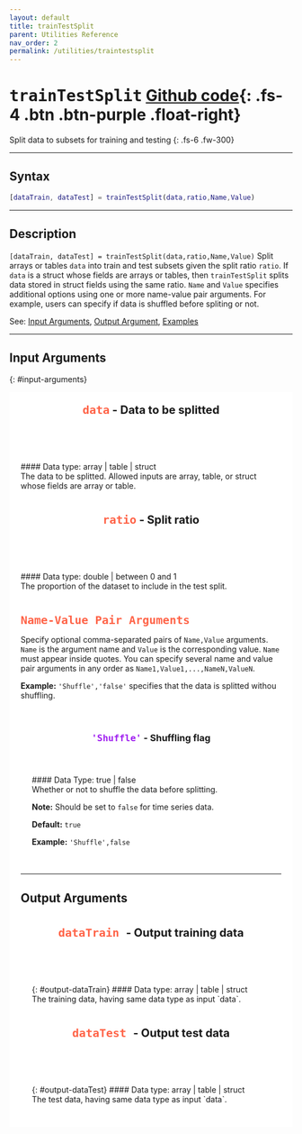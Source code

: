 ```yaml
---
layout: default
title: trainTestSplit
parent: Utilities Reference
nav_order: 2
permalink: /utilities/traintestsplit
---
```


# <samp>trainTestSplit</samp> [Github code](https://github.com/VBayesLab/VBLab/blob/main/VBLab/Utilities/trainTestSplit.m){: .fs-4 .btn .btn-purple .float-right}

Split data to subsets for training and testing
{: .fs-6 .fw-300}

---

## Syntax

```matlab
[dataTrain, dataTest] = trainTestSplit(data,ratio,Name,Value)
```
---
## Description
`[dataTrain, dataTest] = trainTestSplit(data,ratio,Name,Value)` Split arrays or tables `data` into train and test subsets given the split ratio `ratio`. If `data` is a struct whose fields are arrays or tables, then `trainTestSplit` splits data stored in struct fields using the same ratio. `Name` and `Value` specifies additional options using one or more name-value pair arguments. For example, users can specify if data is shuffled before spliting or not. 

See: [Input Arguments](#input-arguments), [Output Argument](#output-arguments), [Examples](#examples)

---

## Input Arguments
{: #input-arguments}
<!--data-->
<div class="code-example" markdown="1" style="background-color:White;padding:20px;">
<header style="font-weight:bold;font-size:20px"><span style="font-family:monospace;color:Tomato">data</span> - Data to be splitted</header>
#### Data type: array | table | struct
<br>
The data to be splitted. Allowed inputs are array, table, or struct whose fields are array or table.

</div>

<!--ratio-->
<div class="code-example" markdown="1" style="background-color:White;padding:20px;">
<header style="font-weight:bold;font-size:20px"><span style="font-family:monospace;color:Tomato">ratio</span> - Split ratio</header>
#### Data type: double | between 0 and 1
<br>
The proportion of the dataset to include in the test split.

</div>

<div class="code-example" markdown="1" style="background-color:White;padding:20px;">
<!--Name-Value Pairs-->
<span style="font-family:monospace;font-size:20px;font-weight:bold;color:Tomato">Name-Value Pair Arguments </span>

Specify optional comma-separated pairs of `Name,Value` arguments. `Name` is the argument name and `Value` is the corresponding value. `Name` must appear inside quotes. You can specify several name and value pair arguments in any order as `Name1,Value1,...,NameN,ValueN`.

**Example:** `'Shuffle','false'` specifies that the data is splitted withou shuffling. 

<!--Shuffle-->
<div class="code-example" markdown="1" style="background-color:{{page.block_color}};padding:20px;">
<header><h3><span style="color:#A020F0;font-weight:bold;font-family:monospace">'Shuffle'</span> - Shuffling flag</h3></header>
#### Data Type: true | false
<br>
Whether or not to shuffle the data before splitting. 

**Note:** Should be set to `false` for time series data.

**Default:** `true`

**Example:** `'Shuffle',false`
</div>

---

## Output Arguments

<!--dataTrain-->
<div class="code-example" markdown="1" style="background-color:White;padding:20px;">
<header style="font-weight:bold;font-size:20px"><span style="font-family:monospace;font-size:20px;font-weight:bold;color:Tomato">dataTrain </span> - Output training data </header>
{: #output-dataTrain}
#### Data type: array | table | struct
<br>
The training data, having same data type as input `data`. 
</div>

<!--dataTest-->
<div class="code-example" markdown="1" style="background-color:White;padding:20px;">
<header style="font-weight:bold;font-size:20px"><span style="font-family:monospace;font-size:20px;font-weight:bold;color:Tomato">dataTest </span> - Output test data </header>
{: #output-dataTest}
#### Data type: array | table | struct
<br>
The test data, having same data type as input `data`. 
</div>